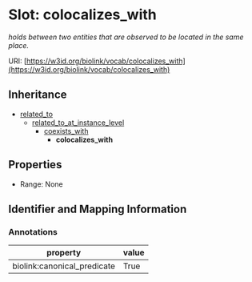 # Slot: colocalizes_with
_holds between two entities that are observed to be located in the same place._


URI: [https://w3id.org/biolink/vocab/colocalizes_with](https://w3id.org/biolink/vocab/colocalizes_with)




## Inheritance

* [related_to](related_to.md)
    * [related_to_at_instance_level](related_to_at_instance_level.md)
        * [coexists_with](coexists_with.md)
            * **colocalizes_with**



## Properties

 * Range: None



## Identifier and Mapping Information





### Annotations

| property | value |
| --- | --- |
| biolink:canonical_predicate | True |



